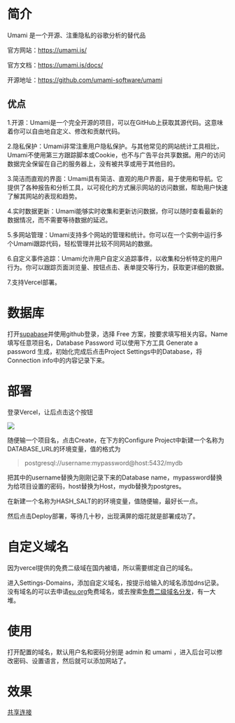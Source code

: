 # 简介

Umami 是一个开源、注重隐私的谷歌分析的替代品

官方网站：https://umami.is/

官方文档：https://umami.is/docs/

开源地址：https://github.com/umami-software/umami

## 优点

1.开源：Umami是一个完全开源的项目，可以在GitHub上获取其源代码。这意味着你可以自由地自定义、修改和贡献代码。

2.隐私保护：Umami非常注重用户隐私保护。与其他常见的网站统计工具相比，Umami不使用第三方跟踪脚本或Cookie，也不与广告平台共享数据。用户的访问数据完全保留在自己的服务器上，没有被共享或用于其他目的。

3.简洁而直观的界面：Umami具有简洁、直观的用户界面，易于使用和导航。它提供了各种报告和分析工具，以可视化的方式展示网站的访问数据，帮助用户快速了解其网站的表现和趋势。

4.实时数据更新：Umami能够实时收集和更新访问数据，你可以随时查看最新的数据情况，而不需要等待数据的延迟。

5.多网站管理：Umami支持多个网站的管理和统计。你可以在一个实例中运行多个Umami跟踪代码，轻松管理并比较不同网站的数据。

6.自定义事件追踪：Umami允许用户自定义追踪事件，以收集和分析特定的用户行为。你可以跟踪页面浏览量、按钮点击、表单提交等行为，获取更详细的数据。

7.支持Vercel部署。

# 数据库

打开[supabase](https://supabase.com/)并使用github登录，选择 Free 方案，按要求填写相关内容。Name 填写任意项目名，Database Password 可以使用下方工具 Generate a password 生成，初始化完成后点击Project Settings中的Database，将Connection info中的内容记录下来。

# 部署

登录Vercel，让后点击这个按钮

[![](https://vercel.com/button)](https://vercel.com/new/clone?repository-url=https%3A%2F%2Fgithub.com%2Fumami-software%2Fumami&env=DATABASE_URL)

随便输一个项目名，点击Create，在下方的Configure Project中新建一个名称为DATABASE_URL的环境变量，值的格式为

> postgresql://username:mypassword@host:5432/mydb

把其中的username替换为刚刚记录下来的Database name，mypassword替换为给项目设置的密码，host替换为Host，mydb替换为postgres。

在新建一个名称为HASH_SALT的的环境变量，值随便输，最好长一点。

然后点击Deploy部署，等待几十秒，出现满屏的烟花就是部署成功了。

# 自定义域名

因为vercel提供的免费二级域在国内被墙，所以需要绑定自己的域名。

进入Settings-Domains，添加自定义域名，按提示给输入的域名添加dns记录。没有域名的可以去申请[eu.org](https://eu.org)免费域名，或去搜索[免费二级域名分发](https://dk.mtxhblog.top/?q=%E5%85%8D%E8%B4%B9%E4%BA%8C%E7%BA%A7%E5%9F%9F%E5%90%8D%E5%88%86%E5%8F%91_)，有一大堆。

# 使用

打开配置的域名，默认用户名和密码分别是 admin 和 umami ，进入后台可以修改密码、设置语言，然后就可以添加网站了。

# 效果

[共享连接](https://umami.mtxh.fun/share/0bMZqO9xVtrKEknm/%E6%BB%A1%E5%A4%A9%E6%98%9F%E6%B2%B3%E7%9A%84%E5%8D%9A%E5%AE%A2)